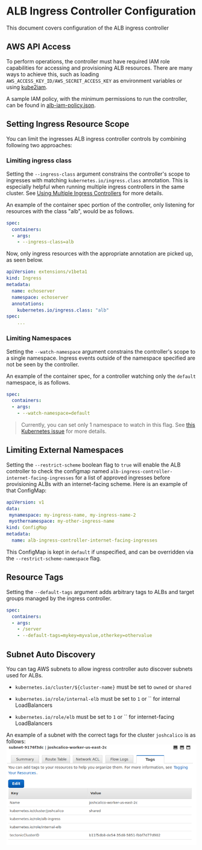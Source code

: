 # ALB Ingress Controller Configuration
This document covers configuration of the ALB ingress controller

## AWS API Access
To perform operations, the controller must have required IAM role capabilities for accessing and
provisioning ALB resources. There are many ways to achieve this, such as loading `AWS_ACCESS_KEY_ID/AWS_SECRET_ACCESS_KEY` as environment variables or using [kube2iam](https://github.com/jtblin/kube2iam).

A sample IAM policy, with the minimum permissions to run the controller, can be found in [alb-iam-policy.json](../../examples/iam-policy.json).

## Setting Ingress Resource Scope
You can limit the ingresses ALB ingress controller controls by combining following two approaches:

### Limiting ingress class
Setting the `--ingress-class` argument constrains the controller's scope to ingresses with matching `kubernetes.io/ingress.class` annotation.
This is especially helpful when running multiple ingress controllers in the same cluster. See [Using Multiple Ingress Controllers](https://github.com/nginxinc/kubernetes-ingress/tree/master/examples/multiple-ingress-controllers#using-multiple-ingress-controllers) for more details.

An example of the container spec portion of the controller, only listening for resources with the class "alb", would be as follows.

```yaml
spec:
  containers:
  - args:
    - --ingress-class=alb
```

Now, only ingress resources with the appropriate annotation are picked up, as seen below.

```yaml
apiVersion: extensions/v1beta1
kind: Ingress
metadata:
  name: echoserver
  namespace: echoserver
  annotations:
    kubernetes.io/ingress.class: "alb"
spec:
    ...
```

### Limiting Namespaces
Setting the `--watch-namespace` argument constrains the controller's scope to a single namespace. Ingress events outside of the namespace specified are not be seen by the controller. 

An example of the container spec, for a controller watching only the `default` namespace, is as follows.

```yaml
spec:
  containers:
  - args:
    - --watch-namespace=default
```

> Currently, you can set only 1 namespace to watch in this flag. See [this Kubernetes issue](https://github.com/kubernetes/contrib/issues/847) for more details.

## Limiting External Namespaces

Setting the `--restrict-scheme` boolean flag to `true` will enable the ALB controller to check the configmap named `alb-ingress-controller-internet-facing-ingresses` for a list of approved ingresses before provisioning ALBs with an internet-facing scheme. Here is an example of that ConfigMap:

```yaml
apiVersion: v1
data:
 mynamespace: my-ingress-name, my-ingress-name-2
 myothernamespace: my-other-ingress-name
kind: ConfigMap
metadata:
  name: alb-ingress-controller-internet-facing-ingresses
```

This ConfigMap is kept in `default` if unspecified, and can be overridden via the `--restrict-scheme-namespace` flag.

## Resource Tags

Setting the `--default-tags` argument adds arbitrary tags to ALBs and target groups managed by the ingress controller.

```yaml
spec:
  containers:
  - args:
    - /server
    - --default-tags=mykey=myvalue,otherkey=othervalue
```    

## Subnet Auto Discovery
You can tag AWS subnets to allow ingress controller auto discover subnets used for ALBs.

- `kubernetes.io/cluster/${cluster-name}` must be set to `owned` or `shared`

- `kubernetes.io/role/internal-elb` must be set to `1` or `` for internal LoadBalancers

- `kubernetes.io/role/elb` must be set to `1` or `` for internet-facing LoadBalancers

An example of a subnet with the correct tags for the cluster `joshcalico` is as follows:
![subnet-tags](../../imgs/subnet-tags.png)